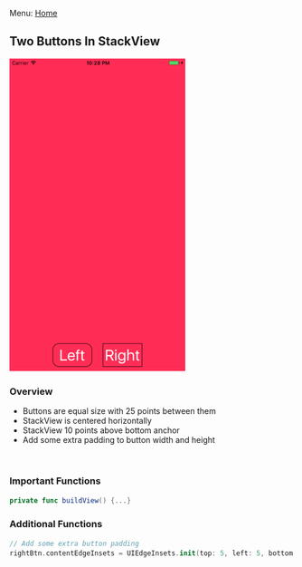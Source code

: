 Menu: [Home](../../README.md)

## Two Buttons In StackView

![Screenshot](screenshot-small.png)

### Overview

+ Buttons are equal size with 25 points between them
+ StackView is centered horizontally
+ StackView 10 points above bottom anchor
+ Add some extra padding to button width and height

```swift



```

### Important Functions

```swift
private func buildView() {...}

```


### Additional Functions
```swift
// Add some extra button padding
rightBtn.contentEdgeInsets = UIEdgeInsets.init(top: 5, left: 5, bottom: 5, right: 5)

```



